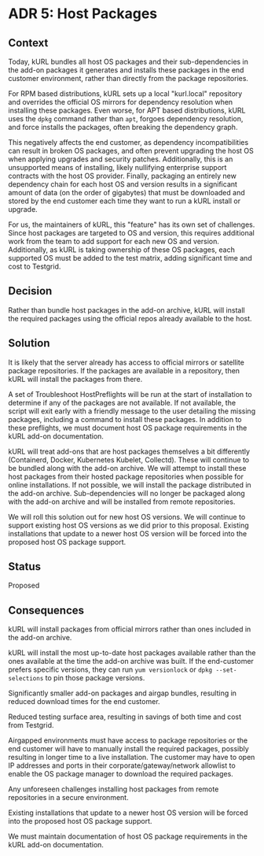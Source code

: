 # ADR 5: Host Packages

## Context

Today, kURL bundles all host OS packages and their sub-dependencies in the add-on packages it generates and installs these packages in the end customer environment, rather than directly from the package repositories.

For RPM based distributions, kURL sets up a local "kurl.local" repository and overrides the official OS mirrors for dependency resolution when installing these packages.
Even worse, for APT based distributions, kURL uses the `dpkg` command rather than `apt`, forgoes dependency resolution, and force installs the packages, often breaking the dependency graph.

This negatively affects the end customer, as dependency incompatibilities can result in broken OS packages, and often prevent upgrading the host OS when applying upgrades and security patches.
Additionally, this is an unsupported means of installing, likely nullifying enterprise support contracts with the host OS provider.
Finally, packaging an entirely new dependency chain for each host OS and version results in a significant amount of data (on the order of gigabytes) that must be downloaded and stored by the end customer each time they want to run a kURL install or upgrade.

For us, the maintainers of kURL, this "feature" has its own set of challenges.
Since host packages are targeted to OS and version, this requires additional work from the team to add support for each new OS and version.
Additionally, as kURL is taking ownership of these OS packages, each supported OS must be added to the test matrix, adding significant time and cost to Testgrid.

## Decision

Rather than bundle host packages in the add-on archive, kURL will install the required packages using the official repos already available to the host.

## Solution

It is likely that the server already has access to official mirrors or satellite package repositories.
If the packages are available in a repository, then kURL will install the packages from there.

A set of Troubleshoot HostPreflights will be run at the start of installation to determine if any of the packages are not available.
If not available, the script will exit early with a friendly message to the user detailing the missing packages, including a command to install these packages.
In addition to these preflights, we must document host OS package requirements in the kURL add-on documentation.

kURL will treat add-ons that are host packages themselves a bit differently (Containerd, Docker, Kubernetes Kubelet, Collectd).
These will continue to be bundled along with the add-on archive.
We will attempt to install these host packages from their hosted package repositories when possible for online installations.
If not possible, we will install the package distributed in the add-on archive.
Sub-dependencies will no longer be packaged along with the add-on archive and will be installed from remote repositories.

We will roll this solution out for new host OS versions.
We will continue to support existing host OS versions as we did prior to this proposal.
Existing installations that update to a newer host OS version will be forced into the proposed host OS package support. 

## Status

Proposed

## Consequences

kURL will install packages from official mirrors rather than ones included in the add-on archive.

kURL will install the most up-to-date host packages available rather than the ones available at the time the add-on archive was built.
If the end-customer prefers specific versions, they can run `yum versionlock` or `dpkg --set-selections` to pin those package versions.

Significantly smaller add-on packages and airgap bundles, resulting in reduced download times for the end customer.

Reduced testing surface area, resulting in savings of both time and cost from Testgrid.

Airgapped environments must have access to package repositories or the end customer will have to manually install the required packages, possibly resulting in longer time to a live installation.
The customer may have to open IP addresses and ports in their corporate/gateway/network allowlist to enable the OS package manager to download the required packages.

Any unforeseen challenges installing host packages from remote repositories in a secure environment.

Existing installations that update to a newer host OS version will be forced into the proposed host OS package support.

We must maintain documentation of host OS package requirements in the kURL add-on documentation.
